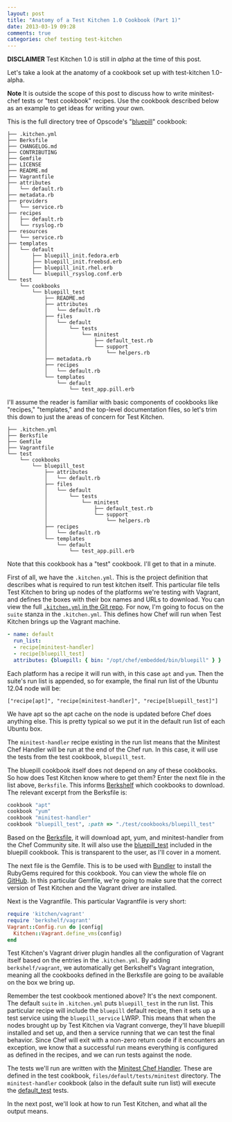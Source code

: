 ```yaml
---
layout: post
title: "Anatomy of a Test Kitchen 1.0 Cookbook (Part 1)"
date: 2013-03-19 09:28
comments: true
categories: chef testing test-kitchen
---
```


**DISCLAIMER** Test Kitchen 1.0 is still in *alpha* at the time of
  this post.

Let's take a look at the anatomy of a cookbook set up with
test-kitchen 1.0-alpha.

**Note** It is outside the scope of this post to discuss how to write
  minitest-chef tests or "test cookbook" recipes. Use the cookbook
  described below as an example to get ideas for writing your own.

This is the full directory tree of Opscode's
"[bluepill](http://ckbk.it/bluepill)" cookbook:

```
├── .kitchen.yml
├── Berksfile
├── CHANGELOG.md
├── CONTRIBUTING
├── Gemfile
├── LICENSE
├── README.md
├── Vagrantfile
├── attributes
│   └── default.rb
├── metadata.rb
├── providers
│   └── service.rb
├── recipes
│   ├── default.rb
│   └── rsyslog.rb
├── resources
│   └── service.rb
├── templates
│   └── default
│       ├── bluepill_init.fedora.erb
│       ├── bluepill_init.freebsd.erb
│       ├── bluepill_init.rhel.erb
│       └── bluepill_rsyslog.conf.erb
└── test
    └── cookbooks
        └── bluepill_test
            ├── README.md
            ├── attributes
            │   └── default.rb
            ├── files
            │   └── default
            │       └── tests
            │           └── minitest
            │               ├── default_test.rb
            │               └── support
            │                   └── helpers.rb
            ├── metadata.rb
            ├── recipes
            │   └── default.rb
            └── templates
                └── default
                    └── test_app.pill.erb
```

I'll assume the reader is familiar with basic components of cookbooks
like "recipes," "templates," and the top-level documentation files, so
let's trim this down to just the areas of concern for Test Kitchen.

```
├── .kitchen.yml
├── Berksfile
├── Gemfile
├── Vagrantfile
└── test
    └── cookbooks
        └── bluepill_test
            ├── attributes
            │   └── default.rb
            ├── files
            │   └── default
            │       └── tests
            │           └── minitest
            │               ├── default_test.rb
            │               └── support
            │                   └── helpers.rb
            ├── recipes
            │   └── default.rb
            └── templates
                └── default
                    └── test_app.pill.erb
```

Note that this cookbook has a "test" cookbook. I'll get to that in a
minute.

First of all, we have the `.kitchen.yml`. This is the project
definition that describes what is required to run test kitchen itself.
This particular file tells Test Kitchen to bring up nodes of the
platforms we're testing with Vagrant, and defines the boxes with their
box names and URLs to download. You can view the full
[`.kitchen.yml` in the Git repo](https://github.com/opscode-cookbooks/bluepill/blob/master/.kitchen.yml).
For now, I'm going to focus on the `suite` stanza in the
`.kitchen.yml`. This defines how Chef will run when Test Kitchen
brings up the Vagrant machine.

```yaml
- name: default
  run_list:
  - recipe[minitest-handler]
  - recipe[bluepill_test]
  attributes: {bluepill: { bin: "/opt/chef/embedded/bin/bluepill" } }
```

Each platform has a recipe it will run with, in this case `apt` and
`yum`. Then the suite's run list is appended, so for example, the final run list of
the Ubuntu 12.04 node will be:

```
["recipe[apt]", "recipe[minitest-handler]", "recipe[bluepill_test]"]
```

We have apt so the apt cache on the node is updated before Chef does
anything else. This is pretty typical so we put it in the default run
list of each Ubuntu box.

The `minitest-handler` recipe existing in the run list means that the
Minitest Chef Handler will be run at the end of the Chef run. In this
case, it will use the tests from the test cookbook, `bluepill_test`.

The bluepill cookbook itself does not depend on any of these
cookbooks. So how does Test Kitchen know where to get them? Enter the
next file in the list above, `Berksfile`. This informs
[Berkshelf](http://berkshelf.com) which cookbooks to download. The
relevant excerpt from the Berksfile is:

```ruby
cookbook "apt"
cookbook "yum"
cookbook "minitest-handler"
cookbook "bluepill_test", :path => "./test/cookbooks/bluepill_test"
```

Based on the
[Berksfile](https://github.com/opscode-cookbooks/bluepill/blob/master/Berksfile),
it will download apt, yum, and minitest-handler from the Chef
Community site. It will also use the
[bluepill_test](https://github.com/opscode-cookbooks/bluepill/tree/master/test/cookbooks/bluepill_test)
included in the bluepill cookbook. This is transparent to the user, as
I'll cover in a moment.

The next file is the Gemfile. This is to be used with
[Bundler](http://gembundler.com) to install the RubyGems required for
this cookbook. You can view the whole file on
[GitHub](https://github.com/opscode-cookbooks/bluepill/blob/master/Gemfile).
In this particular Gemfile, we're going to make sure that the correct
version of Test Kitchen and the Vagrant driver are installed.

Next is the Vagrantfile. This particular Vagrantfile is very short:

```ruby
require 'kitchen/vagrant'
require 'berkshelf/vagrant'
Vagrant::Config.run do |config|
  Kitchen::Vagrant.define_vms(config)
end
```

Test Kitchen's Vagrant driver plugin handles all the configuration of
Vagrant itself based on the entries in the `.kitchen.yml`. By adding
`berkshelf/vagrant`, we automatically get Berkshelf's Vagrant
integration, meaning all the cookbooks defined in the Berksfile are
going to be available on the box we bring up.

Remember the test cookbook mentioned above? It's the next component.
The default `suite` in `.kitchen.yml` puts `bluepill_test` in the run
list. This particular recipe will include the `bluepill` default
recipe, then it sets up a test service using the `bluepill_service`
LWRP. This means that when the nodes brought up by Test Kitchen via
Vagrant converge, they'll have bluepill installed and set up, and then
a service running that we can test the final behavior. Since Chef will
exit with a non-zero return code if it encounters an exception, we
know that a successful run means everything is configured as defined
in the recipes, and we can run tests against the node.

The tests we'll run are written with the
[Minitest Chef Handler](https://github.com/calavera/minitest-chef-handler/).
These are defined in the test cookbook, `files/default/tests/minitest`
directory. The `minitest-handler` cookbook (also in the default suite
run list) will execute the
[default_test](https://github.com/opscode-cookbooks/bluepill/blob/master/test/cookbooks/bluepill_test/files/default/tests/minitest/default_test.rb)
tests.

In the next post, we'll look at how to run Test Kitchen, and what all
the output means.
